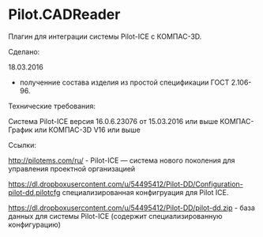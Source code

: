 # Pilot.CADReader
Плагин для интеграции системы Pilot-ICE с КОМПАС-3D.

Сделано:

18.03.2016
- полученние состава изделия из простой спецификации ГОСТ 2.106-96.

Технические требования:

Система Pilot-ICE версия 16.0.6.23076 от 15.03.2016 или выше
КОМПАС-График или КОМПАС-3D V16 или выше



Ссылки:

http://pilotems.com/ru/ - Pilot-ICE — система нового поколения для управления проектной организацией

https://dl.dropboxusercontent.com/u/54495412/Pilot-DD/Configuration-pilot-dd.pilotcfg специализированная конфигруация для Pilot ICE.

https://dl.dropboxusercontent.com/u/54495412/Pilot-DD/pilot-dd.zip - база данных для системы Pilot-ICE (содержит специализированную конфигурацию)


